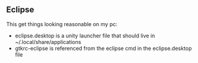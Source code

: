 ## Eclipse

This get things looking reasonable on my pc:

* eclipse.desktop is a unity launcher file that should live in ~/.local/share/applications
* gtkrc-eclipse is referenced from the eclipse cmd in the eclipse.desktop file
  


